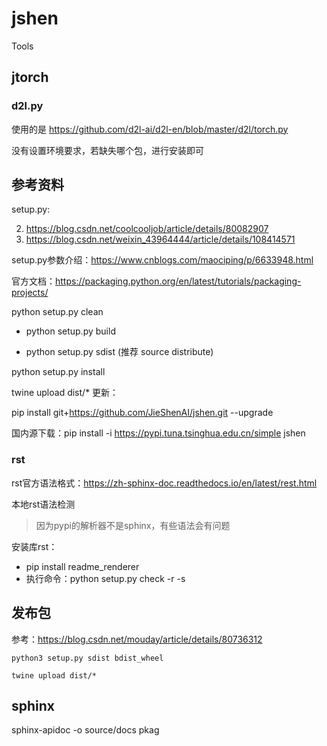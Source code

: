 # jshen
Tools

## jtorch

### d2l.py

使用的是 https://github.com/d2l-ai/d2l-en/blob/master/d2l/torch.py

没有设置环境要求，若缺失哪个包，进行安装即可



## 参考资料
setup.py:

2. https://blog.csdn.net/coolcooljob/article/details/80082907
3. https://blog.csdn.net/weixin_43964444/article/details/108414571

setup.py参数介绍：https://www.cnblogs.com/maociping/p/6633948.html

官方文档：https://packaging.python.org/en/latest/tutorials/packaging-projects/

python setup.py clean 

* python setup.py build

* python setup.py sdist   (推荐 source distribute)

python setup.py install

twine upload dist/*
更新：

pip install git+https://github.com/JieShenAI/jshen.git --upgrade

国内源下载：pip install -i https://pypi.tuna.tsinghua.edu.cn/simple jshen

### rst

rst官方语法格式：https://zh-sphinx-doc.readthedocs.io/en/latest/rest.html

本地rst语法检测

> 因为pypi的解析器不是sphinx，有些语法会有问题

安装库rst：

* pip install readme_renderer
* 执行命令：python setup.py check -r -s

## 发布包

参考：https://blog.csdn.net/mouday/article/details/80736312

`python3 setup.py sdist bdist_wheel`

`twine upload dist/*`


## sphinx

sphinx-apidoc -o source/docs pkag
